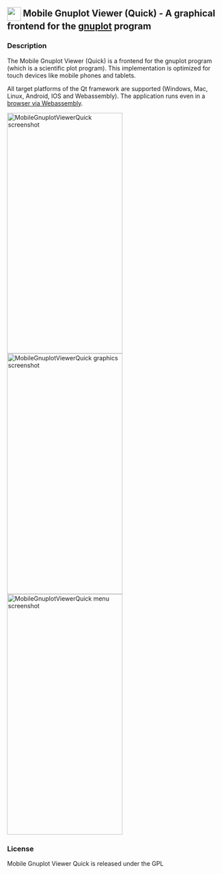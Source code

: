 ## <img align="center" width="32" height="32" src="images/gnuplotviewer_flat_128x128.png"> Mobile Gnuplot Viewer (Quick) - A graphical frontend for the [gnuplot](http://www.gnuplot.info/) program

### Description
The Mobile Gnuplot Viewer (Quick) is a frontend for the gnuplot program (which is a scientific plot program). This implementation is optimized for touch devices like mobile phones and tablets. 

All target platforms of the Qt framework are supported (Windows, Mac, Linux, Android, IOS and Webassembly). The application runs even in a [browser via Webassembly](https://mneuroth.github.io/MobileGnuplotViewerQuickWASM/).

<img src="screenshots/Screenshot_default_text.png" alt="MobileGnuplotViewerQuick screenshot" width="270" height="562" > <img src="screenshots/Screenshot_default_graphics.png" alt="MobileGnuplotViewerQuick graphics screenshot" width="270" height="562" > <img src="screenshots/Screenshot_menu.png" alt="MobileGnuplotViewerQuick menu screenshot" width="270" height="562" >

### License  
Mobile Gnuplot Viewer Quick is released under the GPL
